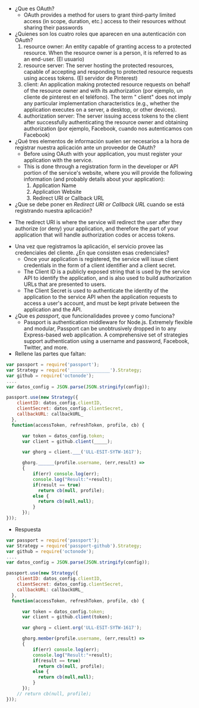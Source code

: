 * ¿Que es OAuth?
  - OAuth provides a method for users to grant third-party limited access (in scope, duration, etc.) access to their resources without sharing their passwords
* ¿Quienes son los cuatro roles que aparecen en una autenticación con OAuth?
  1. resource owner: An entity capable of granting access to a protected resource. When the resource owner is a person, it is referred to as an end-user. (El usuario)
  2. resource server: The server hosting the protected resources, capable of accepting and responding to protected resource requests using access tokens. (El servidor de Pinterest)
  3. client: An application making protected resource requests on behalf of the resource owner and with its authorization (por ejemplo, un cliente de pinterest en el teléfono). The term " client" does not imply any particular implementation characteristics (e.g., whether the application executes on a server, a desktop, or other devices).
  4. authorization server: The server issuing access tokens to the client after successfully authenticating the resource owner and obtaining authorization (por ejemplo, Facebook, cuando nos autenticamos con Facebook)
* ¿Qué tres elementos de información suelen ser necesarios a la hora de registrar nuestra aplicación ante un proveedor de  OAuth?
  - Before using OAuth with your application, you must register your application with the service.
  - This is done through a registration form in the developer or API portion of the service's website, where you will provide the following information (and probably details about your application):
    1. Application Name
    2. Application Website
    3. Redirect URI or Callback URL
*  ¿Que se debe poner en *Redirect URI or Callback URL* cuando se está registrando nuestra aplicación?
  - The redirect URI is where the service will redirect the user after they authorize (or deny) your application, and therefore the part of your application that will handle authorization codes or access tokens.
* Una vez que registramos la aplicación, el servicio provee las credenciales del cliente. ¿En que consisten esas credenciales?
  - Once your application is registered, the service will issue client credentials in the form of a client identifier and a client secret.
  - The Client ID is a publicly exposed string that is used by the service API to identify the application, and is also used to build authorization URLs that are presented to users.
  - The Client Secret is used to authenticate the identity of the application to the service API when the application requests to access a user's account, and must be kept private between the application and the API.
* ¿Que es *passport*, que funcionalidades provee  y como funciona?
  - Passport is authentication middleware for Node.js. Extremely flexible and modular, Passport can be unobtrusively dropped in to any Express-based web application. A comprehensive set of strategies support authentication using a username and password, Facebook, Twitter, and more.
*  Rellene las partes que faltan:
  ```javascript
  var passport = require('passport');
  var Strategy = require('_______________').Strategy;
  var github = require('octonode');
  ....
  var datos_config = JSON.parse(JSON.stringify(config));

  passport.use(new Strategy({
      clientID: datos_config.clientID,
      clientSecret: datos_config.clientSecret,
      callbackURL: callbackURL_
    },
    function(accessToken, refreshToken, profile, cb) {

        var token = datos_config.token;
        var client = github.client(_____);

        var ghorg = client.___('ULL-ESIT-SYTW-1617');

        ghorg.______(profile.username, (err,result) =>
        {
            if(err) console.log(err);
            console.log("Result:"+result);
            if(result == true)
              return cb(null, profile);
            else {
              return cb(null,null);
            }
        });
  }));
  ```
  - Respuesta
  ```javascript
  var passport = require('passport');
  var Strategy = require('passport-github').Strategy;
  var github = require('octonode');
  ....
  var datos_config = JSON.parse(JSON.stringify(config));

  passport.use(new Strategy({
      clientID: datos_config.clientID,
      clientSecret: datos_config.clientSecret,
      callbackURL: callbackURL_
    },
    function(accessToken, refreshToken, profile, cb) {

        var token = datos_config.token;
        var client = github.client(token);

        var ghorg = client.org('ULL-ESIT-SYTW-1617');

        ghorg.member(profile.username, (err,result) =>
        {
            if(err) console.log(err);
            console.log("Result:"+result);
            if(result == true)
              return cb(null, profile);
            else {
              return cb(null,null);
            }
        });
      // return cb(null, profile);
  }));
  ```
